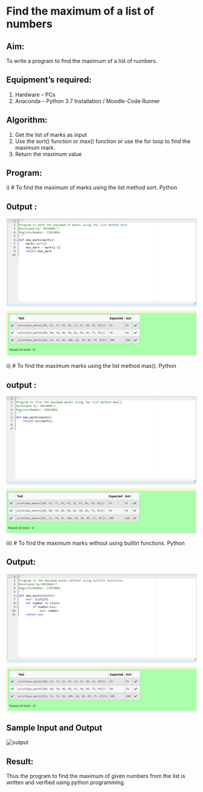 # Find the maximum of a list of numbers
## Aim:
To write a program to find the maximum of a list of numbers.
## Equipment’s required:
1.	Hardware – PCs
2.	Anaconda – Python 3.7 Installation / Moodle-Code Runner
## Algorithm:
1.	Get the list of marks as input
2.	Use the sort() function or max() function or use the for loop to find the maximum mark.
3.	Return the maximum value
## Program:

i)	# To find the maximum of marks using the list method sort.
Python
## 0utput :



![Alt text](img/max1.png)




ii)	# To find the maximum marks using the list method max().
Python


## output :



![Alt text](<img/max 2 - Copy.png>)



iii) # To find the maximum marks without using builtin functions.
Python
## Output:


![Alt text](img/max3.png)






## Sample Input and Output

![output]((./img/max_marks1.jpg) ) 


## Result:
Thus the program to find the maximum of given numbers from the list is written and verified using python programming.



